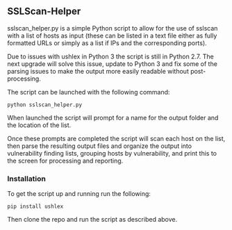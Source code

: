 ## SSLScan-Helper

sslscan_helper.py is a simple Python script to allow for the use of sslscan with a list of hosts as input (these can be listed in a text file either as fully formatted URLs or simply as a list if IPs and the corresponding ports).

Due to issues with ushlex in Python 3 the script is still in Python 2.7. The next upgrade will solve this issue, update to Python 3 and fix some of the parsing issues to make the output more easily readable without post-processing.

The script can be launched with the following command:

`python sslscan_helper.py`

When launched the script will prompt for a name for the output folder and the location of the list.

Once these prompts are completed the script will scan each host on the list, then parse the resulting output files and organize the output into vulnerability finding lists, grouping hosts by vulnerability, and print this to the screen for processing and reporting.

### Installation

To get the script up and running run the following:

`pip install ushlex`

Then clone the repo and run the script as described above.
